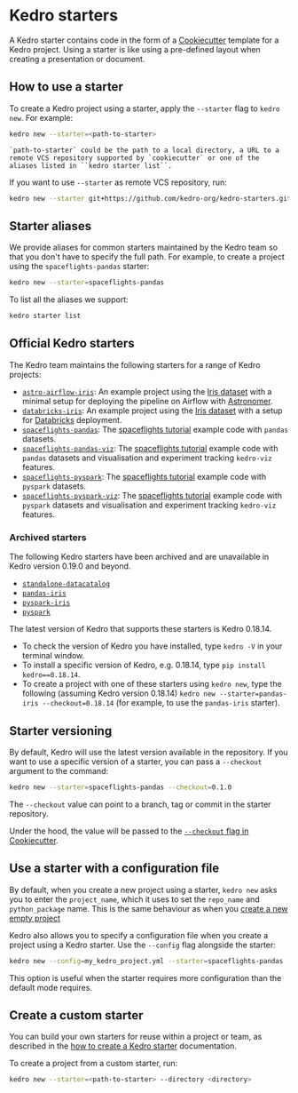 # Kedro starters

A Kedro starter contains code in the form of a [Cookiecutter](https://cookiecutter.readthedocs.io/) template for a Kedro project. Using a starter is like using a pre-defined layout when creating a presentation or document.

## How to use a starter

To create a Kedro project using a starter, apply the `--starter` flag to `kedro new`. For example:

```bash
kedro new --starter=<path-to-starter>
```

```{note}
`path-to-starter` could be the path to a local directory, a URL to a remote VCS repository supported by `cookiecutter` or one of the aliases listed in ``kedro starter list``.
```

If you want to use `--starter` as remote VCS repository, run:

```bash
kedro new --starter git+https://github.com/kedro-org/kedro-starters.git --directory spaceflights-pandas
```

## Starter aliases

We provide aliases for common starters maintained by the Kedro team so that you don't have to specify the full path. For example, to create a project using the `spaceflights-pandas` starter:

```bash
kedro new --starter=spaceflights-pandas
```
To list all the aliases we support:

```bash
kedro starter list
```

## Official Kedro starters

The Kedro team maintains the following starters for a range of Kedro projects:

* [`astro-airflow-iris`](https://github.com/kedro-org/kedro-starters/tree/main/astro-airflow-iris): An example project using the [Iris dataset](https://www.kaggle.com/uciml/iris) with a minimal setup for deploying the pipeline on Airflow with [Astronomer](https://www.astronomer.io/).
* [`databricks-iris`](https://github.com/kedro-org/kedro-starters/tree/main/databricks-iris): An example project using the [Iris dataset](https://www.kaggle.com/uciml/iris) with a setup for [Databricks](../deployment/databricks/index.md) deployment.
* [`spaceflights-pandas`](https://github.com/kedro-org/kedro-starters/tree/main/spaceflights-pandas): The [spaceflights tutorial](../tutorial/spaceflights_tutorial.md) example code with `pandas` datasets.
* [`spaceflights-pandas-viz`](https://github.com/kedro-org/kedro-starters/tree/main/spaceflights-pandas-viz): The [spaceflights tutorial](../tutorial/spaceflights_tutorial.md) example code with `pandas` datasets and visualisation and experiment tracking `kedro-viz` features.
* [`spaceflights-pyspark`](https://github.com/kedro-org/kedro-starters/tree/main/spaceflights-pyspark): The [spaceflights tutorial](../tutorial/spaceflights_tutorial.md) example code with `pyspark` datasets.
* [`spaceflights-pyspark-viz`](https://github.com/kedro-org/kedro-starters/tree/main/spaceflights-pyspark-viz): The [spaceflights tutorial](../tutorial/spaceflights_tutorial.md) example code with `pyspark` datasets and visualisation and experiment tracking `kedro-viz` features.

### Archived starters

The following Kedro starters have been archived and are unavailable in Kedro version 0.19.0 and beyond.

* [`standalone-datacatalog`](https://github.com/kedro-org/kedro-starters/tree/main/standalone-datacatalog)
* [`pandas-iris`](https://github.com/kedro-org/kedro-starters/tree/main/pandas-iris)
* [`pyspark-iris`](https://github.com/kedro-org/kedro-starters/tree/main/pyspark-iris)
* [`pyspark`](https://github.com/kedro-org/kedro-starters/tree/main/pyspark)

The latest version of Kedro that supports these starters is Kedro 0.18.14.

* To check the version of Kedro you have installed, type `kedro -V` in your terminal window.
* To install a specific version of Kedro, e.g. 0.18.14, type `pip install kedro==0.18.14`.
* To create a project with one of these starters using `kedro new`,  type the following (assuming Kedro version 0.18.14) `kedro new --starter=pandas-iris --checkout=0.18.14` (for example, to use the `pandas-iris` starter).


## Starter versioning

By default, Kedro will use the latest version available in the repository. If you want to use a specific version of a starter, you can pass a `--checkout` argument to the command:

```bash
kedro new --starter=spaceflights-pandas --checkout=0.1.0
```

The `--checkout` value can point to a branch, tag or commit in the starter repository.

Under the hood, the value will be passed to the [`--checkout` flag in Cookiecutter](https://cookiecutter.readthedocs.io/en/stable/usage.html#works-directly-with-git-and-hg-mercurial-repos-too).


## Use a starter with a configuration file

By default, when you create a new project using a starter, `kedro new` asks you to enter the `project_name`, which it uses to set the `repo_name` and `python_package` name. This is the same behaviour as when you [create a new empty project](../get_started/new_project.md)

Kedro also allows you to specify a configuration file when you create a project using a Kedro starter. Use the `--config` flag alongside the starter:

```bash
kedro new --config=my_kedro_project.yml --starter=spaceflights-pandas
```

This option is useful when the starter requires more configuration than the default mode requires.

## Create a custom starter
You can build your own starters for reuse within a project or team, as described in the [how to create a Kedro starter](../starters/create_a_starter.md) documentation.

To create a project from a custom starter, run:

```bash
kedro new --starter=<path-to-starter> --directory <directory>
```
